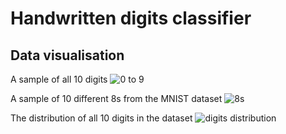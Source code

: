 # Handwritten digits classifier


## Data visualisation
A sample of all 10 digits
![0 to 9](https://i.imgur.com/QAMopta.png "A sample of all the digits from 0 to 9")

A sample of 10 different 8s from the MNIST dataset
![8s](https://i.imgur.com/gE7zwR3.png "A sample of different 8s from the MNIST dataset")

The distribution of all 10 digits in the dataset
![digits distribution](https://i.imgur.com/3y19FyO.png "Distribution of all 10 digits in the dataset")
